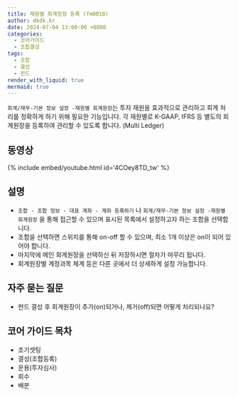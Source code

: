 ```yaml
---
title: 재원별 회계원장 등록 (fm0010)
author: dkdk.kr
date: 2024-07-04 13:00:00 +0800
categories:
  - 코어가이드
  - 조합결성
tags:
  - 조합
  - 결성
  - 펀드
render_with_liquid: true
mermaid: true
---
```

`회계/재무-기본 정보 설정 -재원별 회계원장`는 투자 재원을 효과적으로 관리하고 회계 처리를 정확하게 하기 위해 필요한 기능입니다. 각 재원별로 K-GAAP, IFRS 등 별도의 회계원장을 등록하여 관리할 수 있도록 합니다. (Multi Ledger)

## 동영상

{% include embed/youtube.html id='4COey8TD_tw' %}

## 설명

- `조합 - 조합 정보 - 대표 계좌 - 계좌 등록하기` 나 `회계/재무-기본 정보 설정 -재원별 회계원장` 을 통해 접근할 수 있으며 표시된 목록에서 설정하고자 하는 조합을 선택합니다.
- 조합을 선택하면 스위치를 통해 on-off 할 수 있으며, 최소 1개 이상은 on이 되어 있어야 합니다.
- 마지막에 메인 회계원장을 선택하신 뒤 저장하시면 절차가 마무리 됩니다.
- 회계원장별 계정과목 체계 등은 다른 곳에서 더 상세하게 설정 가능합니다.

## 자주 묻는 질문

- 펀드 결성 후 회계원장이 추가(on)되거나, 제거(off)되면 어떻게 처리되나요?

## 코어 가이드 목차

- 초기셋팅
- 결성(조합등록)
- 운용(투자심사)
- 회수
- 배분
